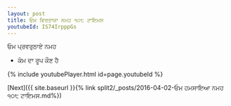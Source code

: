 ```yaml
---
layout: post
title: ਓਮ ਵਿਰਤਾਯਾ ਨਮਹ ੧੦੮ ਟਾਇਮਸ
youtubeId: IS74IrpppGs
---
```

 
 
 ਓਮ ਪ੍ਰਵਰੁਠਾਏ ਨਮਹ  
 
 -  ਕੰਮ ਦਾ ਰੂਪ ਕੌਣ ਹੈ 
 
  
 
  
 
 
 
 
 
 


{% include youtubePlayer.html id=page.youtubeId %}
 
[Next]({{ site.baseurl }}{% link  split2/_posts/2016-04-02-ਓਮ ਹਮਸਾਇਆ ਨਮਹ ੧੦੮ ਟਾਇਮਸ.md%})
 
